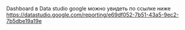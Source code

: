 
Dashboard в Data studio google можно увидеть по ссылке ниже
https://datastudio.google.com/reporting/e69df052-7b51-43a5-9ec2-7b5dbe19a19e
